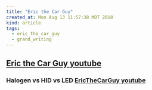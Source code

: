 ```yaml
---
title: "Eric the Car Guy"
created_at: Mon Aug 13 11:57:38 MDT 2018
kind: article
tags:
  - eric_the_car_guy
  - grand_writing
---
```


<h2>
  <a href="https://www.youtube.com/user/EricTheCarGuy/videos" target="_blank">Eric the Car Guy youtube</a>
</h2>

<h3>
  Halogen vs HID vs LED
  <a href="https://www.youtube.com/watch?v=_Ck2Lsfn9fw" target="_blank">EricTheCarGuy youtube</a>
</h3>

<!--
html boilerplate fragments
<a href="" target="_blank"></a>
<a name=""></a>
<img src="" width="400px">
<img type="image/svg+xml" src="abc.svg" width="400px">
<ul>
  <li></li>
  <li><a href="" target="_blank"></a></li>
</ul>
<pre>
</pre>
<p style="margin-bottom: 2em;"></p>
<hr style="border: 0; height: 3px; background: #333; background-image: linear-gradient(to right, #ccc, #333, #ccc);">
<pre><code>
</code></pre>
<math xmlns='http://www.w3.org/1998/Math/MathML' display='block'>
</math>
-->
